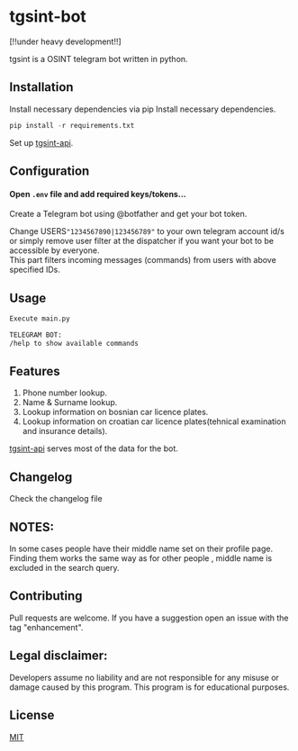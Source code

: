 # tgsint-bot

[!!under heavy development!!]

tgsint is a OSINT telegram bot written in python.

## Installation

Install necessary dependencies via pip
Install necessary dependencies.

```python
pip install -r requirements.txt
```

Set up [tgsint-api](https://github.com/runtimeterrorist/tgsint-api).

## Configuration

#### Open `.env` file and add required keys/tokens...

Create a Telegram bot using @botfather and get your bot token.

Change USERS`"1234567890|123456789"` to your own telegram account id/s or simply remove user filter at the dispatcher if you want your bot to be accessible by everyone.  
This part filters incoming messages (commands) from users with above specified IDs.

## Usage

```bash
Execute main.py

TELEGRAM BOT:
/help to show available commands
```

## Features

1. Phone number lookup.
2. Name & Surname lookup.
3. Lookup information on bosnian car licence plates.
4. Lookup information on croatian car licence plates(tehnical examination and insurance details).

[tgsint-api](https://github.com/runtimeterrorist/tgsint-api) serves most of the data for the bot.

## Changelog

Check the changelog file

## NOTES:

In some cases people have their middle name set on their profile page.
Finding them works the same way as for other people , middle name is excluded in the search query.

## Contributing

Pull requests are welcome.
If you have a suggestion open an issue with the tag "enhancement".

## Legal disclaimer:

Developers assume no liability and are not responsible for any misuse or damage caused by this program.
This program is for educational purposes.

## License

[MIT](https://choosealicense.com/licenses/mit/)
